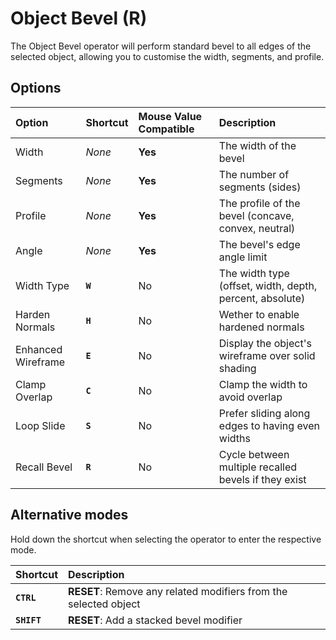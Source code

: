 # Object Bevel (<span title="Recallable">R</span>)

The Object Bevel operator will perform standard bevel to all edges of the selected object, allowing you to customise the width, segments, and profile.

## Options

| Option | Shortcut | Mouse Value Compatible | Description |
| :--- | :--- | :--- | :--- |
| Width | _None_ | **Yes** | The width of the bevel |
| Segments | _None_ | **Yes** | The number of segments (sides) |
| Profile | _None_ | **Yes** | The profile of the bevel (concave, convex, neutral) |
| Angle | _None_ | **Yes** | The bevel's edge angle limit |
| Width Type | **`W`** | No | The width type (offset, width, depth, percent, absolute) |
| Harden Normals | **`H`** | No | Wether to enable hardened normals |
| Enhanced Wireframe | **`E`** | No | Display the object's wireframe over solid shading |
| Clamp Overlap | **`C`** | No | Clamp the width to avoid overlap |
| Loop Slide | **`S`** | No | Prefer sliding along edges to having even widths |
| Recall Bevel | **`R`** | No | Cycle between multiple recalled bevels if they exist |

## Alternative modes

Hold down the shortcut when selecting the operator to enter the respective mode.

| Shortcut | Description |
| :--- | :--- |
| **`CTRL`** | **RESET**: Remove any related modifiers from the selected object |
| **`SHIFT`** | **RESET**: Add a stacked bevel modifier |